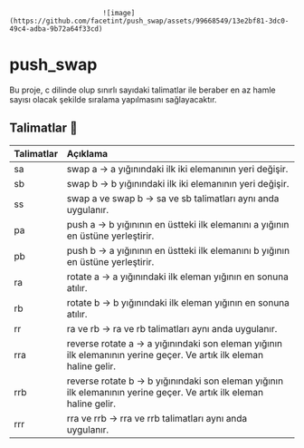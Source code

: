                            ![image](https://github.com/facetint/push_swap/assets/99668549/13e2bf81-3dc0-49c4-adba-9b72a64f33cd)



# push_swap
Bu proje, c dilinde olup sınırlı sayıdaki talimatlar ile beraber en az hamle sayısı olacak şekilde sıralama yapılmasını sağlayacaktır.

## Talimatlar 🔁
| Talimatlar | Açıklama |
| :--- | :--- |
| sa | swap a -> a yığınındaki ilk iki elemanının yeri değişir. |
| sb | swap b -> b yığınındaki ilk iki elemanının yeri değişir. |
| ss | swap a ve swap b -> sa ve sb talimatları aynı anda uygulanır. |
| pa | push a ->  b yığınının en üstteki ilk elemanını a yığının en üstüne yerleştirir. |
| pb | push b ->  a yığınının en üstteki ilk elemanını b yığının en üstüne yerleştirir. |
| ra | rotate a -> a yığınındaki ilk eleman yığının en sonuna atılır. |
| rb | rotate b -> b yığınındaki ilk eleman yığının en sonuna atılır. |
| rr | ra ve rb -> ra ve rb talimatları aynı anda uygulanır. |
| rra | reverse rotate a -> a yığınındaki son eleman yığının ilk elemanının yerine geçer. Ve artık ilk eleman haline gelir. |
| rrb | reverse rotate b -> b yığınındaki son eleman yığının ilk elemanının yerine geçer. Ve artık ilk eleman haline gelir. |
| rrr | rra ve rrb -> rra ve rrb talimatları aynı anda uygulanır. |
